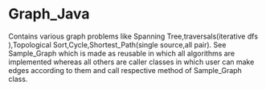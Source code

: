 # Graph_Java
Contains various graph problems like Spanning Tree,traversals(iterative dfs ),Topological Sort,Cycle,Shortest_Path(single source,all pair).
See Sample_Graph which is made as reusable in which all algorithms are implemented whereas all others are caller classes in which user can make edges according to them and call respective method of Sample_Graph class.
